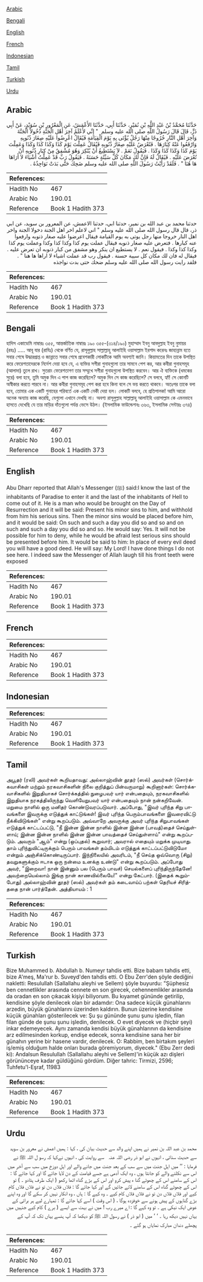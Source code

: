 [Arabic](#arabic)

[Bengali](#bengali)

[English](#english)

[French](#french)

[Indonesian](#indonesian)

[Tamil](#tamil)

[Turkish](#turkish)

[Urdu](#urdu)

## Arabic


<div dir="rtl" lang="ar" style={{fontSize:'larger',backgroundColor:'#f8f9fa',padding:20}}>
حَدَّثَنَا مُحَمَّدُ بْنُ عَبْدِ اللَّهِ بْنِ نُمَيْرٍ، حَدَّثَنَا أَبِي، حَدَّثَنَا الأَعْمَشُ، عَنِ الْمَعْرُورِ بْنِ سُوَيْدٍ، عَنْ أَبِي ذَرٍّ، قَالَ قَالَ رَسُولُ اللَّهِ صلى الله عليه وسلم ‏ "‏ إِنِّي لأَعْلَمُ آخِرَ أَهْلِ الْجَنَّةِ دُخُولاً الْجَنَّةَ وَآخِرَ أَهْلِ النَّارِ خُرُوجًا مِنْهَا رَجُلٌ يُؤْتَى بِهِ يَوْمَ الْقِيَامَةِ فَيُقَالُ اعْرِضُوا عَلَيْهِ صِغَارَ ذُنُوبِهِ وَارْفَعُوا عَنْهُ كِبَارَهَا ‏.‏ فَتُعْرَضُ عَلَيْهِ صِغَارُ ذُنُوبِهِ فَيُقَالُ عَمِلْتَ يَوْمَ كَذَا وَكَذَا كَذَا وَكَذَا وَعَمِلْتَ يَوْمَ كَذَا وَكَذَا كَذَا وَكَذَا ‏.‏ فَيَقُولُ نَعَمْ ‏.‏ لاَ يَسْتَطِيعُ أَنْ يُنْكِرَ وَهُوَ مُشْفِقٌ مِنْ كِبَارِ ذُنُوبِهِ أَنْ تُعْرَضَ عَلَيْهِ ‏.‏ فَيُقَالُ لَهُ فَإِنَّ لَكَ مَكَانَ كُلِّ سَيِّئَةٍ حَسَنَةً ‏.‏ فَيَقُولُ رَبِّ قَدْ عَمِلْتُ أَشْيَاءَ لاَ أَرَاهَا هَا هُنَا ‏"‏ ‏.‏ فَلَقَدْ رَأَيْتُ رَسُولَ اللَّهِ صلى الله عليه وسلم ضَحِكَ حَتَّى بَدَتْ نَوَاجِذُهُ ‏.‏
</div>
<div style={{backgroundColor:'#f8f9fa',padding:20, marginBottom: 10}}><table> <thead> <tr> <th>References:</th> <th></th> </tr> </thead> <tbody><tr><td>Hadith No</td><td>467</td></tr><tr><td>Arabic No</td><td>190.01</td></tr><tr><td>Reference</td><td>Book 1 Hadith 373</td></tr></tbody></table></div>


<div dir="rtl" lang="ar" style={{fontSize:'larger',backgroundColor:'#f8f9fa',padding:20}}>
حدثنا محمد بن عبد الله بن نمير، حدثنا ابي، حدثنا الاعمش، عن المعرور بن سويد، عن ابي ذر، قال قال رسول الله صلى الله عليه وسلم " اني لاعلم اخر اهل الجنة دخولا الجنة واخر اهل النار خروجا منها رجل يوتى به يوم القيامة فيقال اعرضوا عليه صغار ذنوبه وارفعوا عنه كبارها . فتعرض عليه صغار ذنوبه فيقال عملت يوم كذا وكذا كذا وكذا وعملت يوم كذا وكذا كذا وكذا . فيقول نعم . لا يستطيع ان ينكر وهو مشفق من كبار ذنوبه ان تعرض عليه . فيقال له فان لك مكان كل سيية حسنة . فيقول رب قد عملت اشياء لا اراها ها هنا " . فلقد رايت رسول الله صلى الله عليه وسلم ضحك حتى بدت نواجذه
</div>
<div style={{backgroundColor:'#f8f9fa',padding:20, marginBottom: 10}}><table> <thead> <tr> <th>References:</th> <th></th> </tr> </thead> <tbody><tr><td>Hadith No</td><td>467</td></tr><tr><td>Arabic No</td><td>190.01</td></tr><tr><td>Reference</td><td>Book 1 Hadith 373</td></tr></tbody></table></div>

## Bengali


<div dir="ltr" lang="bn" style={{fontSize:'larger',backgroundColor:'#f8f9fa',padding:20}}>
হাদিস একাডেমি নাম্বারঃ ৩৫৫, আন্তর্জাতিক নাম্বারঃ ১৯০ ৩৫৫-(৩১৪/১৯০) মুহাম্মাদ ইবনু আবদুল্লাহ ইবনু নুমায়র (রহঃ) ..... আবূ যার (রাযিঃ) থেকে বর্ণিত যে, রাসূলুল্লাহ সাল্লাল্লাহু আলাইহি ওয়াসাল্লাম ইরশাদ করেনঃ জাহান্নাম হতে সবার শেষে উদ্ধারপ্রাপ্ত ও জান্নাতে সবার শেষে প্রবেশকারী লোকটিকে আমি অবশ্যই জানি। কিয়ামতের দিন তাকে উপস্থিত করে ফেরেশতাদেরকে নির্দেশ দেয়া হবে যে, এ ব্যক্তির সগীরা গুনাহগুলো তার সামনে পেশ কর, আর কবীরা গুনাহসমূহ (আলাদা) তুলে রাখ। সুতরাং ফেরেশতাগণ তার সম্মুখে সগীরা গুনাহগুলো উপস্থিত করবেন। আর ঐ ব্যক্তিকে (ধমকের সুরে) বলা হবে, তুমি অমুক দিন এ পাপ কাজ করেছিলে? অমুক দিন সে কাজ করেছিলে? সে বলবে, হ্যাঁ! সে কোনটি অস্বীকার করতে পারবে না। আর কবীরা গুনাহসমূহ পেশ করা হবে কিনা বলে সে ভয় করতে থাকবে। অতঃপর তাকে বলা হবে, তোমার এক একটি গুনাহের পরিবর্তে এক একটি নেকী দেয়া হল। লোকটি বলবে, হে প্রতিপালক! আমি আরো অনেক অন্যায় কাজ করেছি, যেগুলো এখানে দেখছি না। অবশ্য রাসূলুল্লাহ সাল্লাল্লাহু আলাইহি ওয়াসাল্লাম কে এমনভাবে হাসতে দেখেছি যে তার মাড়ির দাঁতগুলো পর্যন্ত ভেসে উঠল। (ইসলামিক ফাউন্ডেশনঃ ৩৬৩, ইসলামিক সেন্টারঃ ৩৭৪)
</div>
<div style={{backgroundColor:'#f8f9fa',padding:20, marginBottom: 10}}><table> <thead> <tr> <th>References:</th> <th></th> </tr> </thead> <tbody><tr><td>Hadith No</td><td>467</td></tr><tr><td>Arabic No</td><td>190.01</td></tr><tr><td>Reference</td><td>Book 1 Hadith 373</td></tr></tbody></table></div>

## English


<div dir="ltr" lang="en" style={{fontSize:'larger',backgroundColor:'#f8f9fa',padding:20}}>
Abu Dharr reported that Allah's Messenger (ﷺ) said:I know the last of the inhabitants of Paradise to enter it and the last of the inhabitants of Hell to come out of it. He is a man who would be brought on the Day of Resurrection and it will be said: Present his minor sins to him, and withhold from him his serious sins. Then the minor sins would be placed before him, and it would be said: On such and such a day you did so and so and on such and such a day you did so and so. He would say: Yes. It will not be possible for him to deny, while he would be afraid lest serious sins should be presented before him. It would be said to him: In place of every evil deed you will have a good deed. He will say: My Lord! I have done things I do not see here. I indeed saw the Messenger of Allah laugh till his front teeth were exposed
</div>
<div style={{backgroundColor:'#f8f9fa',padding:20, marginBottom: 10}}><table> <thead> <tr> <th>References:</th> <th></th> </tr> </thead> <tbody><tr><td>Hadith No</td><td>467</td></tr><tr><td>Arabic No</td><td>190.01</td></tr><tr><td>Reference</td><td>Book 1 Hadith 373</td></tr></tbody></table></div>

## French


<div dir="ltr" lang="fr" style={{fontSize:'larger',backgroundColor:'#f8f9fa',padding:20}}>

</div>
<div style={{backgroundColor:'#f8f9fa',padding:20, marginBottom: 10}}><table> <thead> <tr> <th>References:</th> <th></th> </tr> </thead> <tbody><tr><td>Hadith No</td><td>467</td></tr><tr><td>Arabic No</td><td>190.01</td></tr><tr><td>Reference</td><td>Book 1 Hadith 373</td></tr></tbody></table></div>

## Indonesian


<div dir="ltr" lang="id" style={{fontSize:'larger',backgroundColor:'#f8f9fa',padding:20}}>

</div>
<div style={{backgroundColor:'#f8f9fa',padding:20, marginBottom: 10}}><table> <thead> <tr> <th>References:</th> <th></th> </tr> </thead> <tbody><tr><td>Hadith No</td><td>467</td></tr><tr><td>Arabic No</td><td>190.01</td></tr><tr><td>Reference</td><td>Book 1 Hadith 373</td></tr></tbody></table></div>

## Tamil


<div dir="ltr" lang="ta" style={{fontSize:'larger',backgroundColor:'#f8f9fa',padding:20}}>
அபூதர் (ரலி) அவர்கள் கூறியதாவது: அல்லாஹ்வின் தூதர் (ஸல்) அவர்கள் (சொர்க்கவாசிகள் மற்றும் நரகவாசிகளின் நிலை குறித்துப் பின்வருமாறு) கூறினார்கள்: சொர்க்கவாசிகளில் இறுதியாகச் சொர்க்கத்தில் நுழைபவர் யார் என்பதையும், நரகவாசிகளில் இறுதியாக நரகத்திலிருந்து வெளியேறுபவர் யார் என்பதையும் நான் நன்கறிவேன். மறுமை நாளில் ஒரு மனிதர் கொண்டுவரப்படுவார். அப்போது, "இவர் புரிந்த சிறு பாவங்களை இவருக்கு எடுத்துக் காட்டுங்கள்! இவர் புரிந்த பெரும்பாவங்களை இவரைவிட்டு நீக்கிவிடுங்கள்" என்று கூறப்படும். அவ்வாறே அவருக்கு அவர் புரிந்த சிறுபாவங்கள் எடுத்துக் காட்டப்பட்டு, "நீ இன்ன இன்ன நாளில் இன்ன இன்ன (பாவத்)தைச் செய்துள்ளாய்; இன்ன இன்ன நாளில் இன்ன இன்ன பாவத்தைச் செய்துள்ளாய்" என்று கூறப்படும். அவரும் "ஆம்" என்று (ஒப்புதல்) கூறுவார்; அவரால் எதையும் மறுக்க முடியாது. தாம் புரிந்துவிட்டிருக்கும் பெரும் பாவங்கள் தம்மிடம் எடுத்துக் காட்டப்பட்டுவிடுமோ என்றும் அஞ்சிக்கொண்டிருப்பார். இந்நிலையில் அவரிடம், "நீ செய்த ஒவ்வொரு (சிறு) தவறுகளுக்கும் ஈடாக ஒரு நன்மை உனக்கு உண்டு" என்று கூறப்படும். அப்போது அவர், "இறைவா! நான் இன்னும் பல (பெரும் பாவச்) செயல்களைப் புரிந்திருந்தேனே! அவற்றையெல்லாம் இங்கு நான் காணவில்லையே!" என்று கேட்பார். (இதைக் கூறும்போது) அல்லாஹ்வின் தூதர் (ஸல்) அவர்கள் தம் கடைவாய்ப் பற்கள் தெரியச் சிரித்ததை நான் பார்த்தேன். அத்தியாயம் : 1
</div>
<div style={{backgroundColor:'#f8f9fa',padding:20, marginBottom: 10}}><table> <thead> <tr> <th>References:</th> <th></th> </tr> </thead> <tbody><tr><td>Hadith No</td><td>467</td></tr><tr><td>Arabic No</td><td>190.01</td></tr><tr><td>Reference</td><td>Book 1 Hadith 373</td></tr></tbody></table></div>

## Turkish


<div dir="ltr" lang="tr" style={{fontSize:'larger',backgroundColor:'#f8f9fa',padding:20}}>
Bize Muhammed b. Abdullah b. Numeyr tahdis etti. Bize babam tahdis etti, bize A'meş, Ma'rur b. Suveyd'den tahdis etti. O Ebu Zerr'den şöyle dediğini nakletti: Resulullah (Sallallahu aleyhi ve Sellem) şöyle buyurdu: "Şüphesiz ben cennetlikler arasında cennete en son girecek, cehennemlikler arasında da oradan en son çıkacak kişiyi biliyorum. Bu kıyamet gününde getirilip, kendisine şöyle denilecek olan bir adamdır: Ona sadece küçük günahlarını arzedin, büyük günahlarını üzerinden kaldırın. Bunun üzerine kendisine küçük günahları gösterilecek ve: Şu şu gününde şunu şunu işledin, filan filan günde de şunu şunu işledin, denilecek. O evet diyecek ve (hiçbir şeyi) inkar edemeyecek. Aynı zamanda kendisi büyük günahlarının da kendisine arz edilmesinden korkup, endişe edecek, sonra kendisine sana her bir günahın yerine bir hasene vardır, denilecek. O: Rabbim, ben birtakım şeyleri iş/emiş olduğum halde onları burada göremiyorum, diyecek." (Ebu Zerr dedi ki): Andalsun Resulullah (Sallallahu aleyhi ve Sellem)'in küçük azı dişleri görününceye kadar güldüğünü gördüm. Diğer tahric: Tirmizi, 2596; Tuhfetu'l-Eşraf, 11983
</div>
<div style={{backgroundColor:'#f8f9fa',padding:20, marginBottom: 10}}><table> <thead> <tr> <th>References:</th> <th></th> </tr> </thead> <tbody><tr><td>Hadith No</td><td>467</td></tr><tr><td>Arabic No</td><td>190.01</td></tr><tr><td>Reference</td><td>Book 1 Hadith 373</td></tr></tbody></table></div>

## Urdu


<div dir="rtl" lang="ur" style={{fontSize:'larger',backgroundColor:'#f8f9fa',padding:20}}>
محمد بن عبد اللہ بن نمیر نے ہمیں اپنے والد سے حدیث بیان کی ، کہا : ہمیں اعمش نے معرور بن سوید سے حدیث سنائی ، انہوں نے ابو ذر ‌رضی ‌اللہ ‌عنہ ‌ ‌ سے روایت کی ، انہوں نےکہا کہ رسو ل اللہ ﷺ نے فرمایا : ’’ میں اہل جنت میں سے سب کے بعد جنت میں جانے والے اور اہل دوزخ میں سب سے آخر میں اس سے نکلنے والے کو جانتا ہوں ، وہ ایک آدمی ہے جسے قیامت کے دن لایا جائے گا اور کہا جائے گا : اس کے سامنے اس کے چھوٹے گنا ہ پیش کرو اور اس کے بڑے گناہ اٹھا رکھو ( ایک طرف ہٹادو ۔ ) تو اس کے چھوٹے گناہ اس کے سامنے لائے جائیں گے اور کہا جائے گا : فلاں فلاں دن تو نے فلاں فلاں کام کیے اور فلاں فلاں دن تو نے فلاں فلاں کام کیے ۔ وہ کہے گا : ہاں ، وہ انکار نہیں کر سکے گا اور وہ اپنے بڑے گناہوں کے پیش ہونے سے خوفزدہ ہوگا ، ( اس وقت ) اسے کہا جائے گا : تمہارے لیے ہر برائی کے عوض ایک نیکی ہے ۔ تو وہ کہے گا : اے میرے رب ! میں نے بہت سے ایسے ( برے ) کام کیے جنہیں میں یہاں نہیں دیکھ رہا ۔ ‘ ‘ میں ( ابو ذر ) نے رسول اللہ ﷺ کو دیکھا کہ آپ ہنسے یہاں تک کہ آپ کے پچھلے دندان مبارک نمایاں ہو گئے ۔
</div>
<div style={{backgroundColor:'#f8f9fa',padding:20, marginBottom: 10}}><table> <thead> <tr> <th>References:</th> <th></th> </tr> </thead> <tbody><tr><td>Hadith No</td><td>467</td></tr><tr><td>Arabic No</td><td>190.01</td></tr><tr><td>Reference</td><td>Book 1 Hadith 373</td></tr></tbody></table></div>